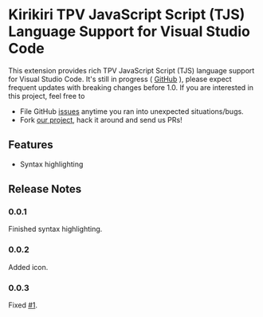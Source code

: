 # Kirikiri TPV JavaScript Script (TJS) Language Support for Visual Studio Code

This extension provides rich TPV JavaScript Script (TJS) language support for Visual Studio Code.
It's still in progress ( [GitHub](https://github.com/happiness9721/Kirikiri-TPV-JavaScript-TJS.git) ), please expect frequent updates with breaking changes before 1.0. If you are interested in this project, feel free to

- File GitHub [issues](https://github.com/happiness9721/Kirikiri-TPV-JavaScript-TJS/issues/new) anytime you ran into unexpected situations/bugs.
- Fork [our project](https://github.com/happiness9721/Kirikiri-TPV-JavaScript-TJS), hack it around and send us PRs!

## Features

- Syntax highlighting

## Release Notes

### 0.0.1

Finished syntax highlighting.

### 0.0.2

Added icon.

### 0.0.3

Fixed [#1](/../../issues/1).
